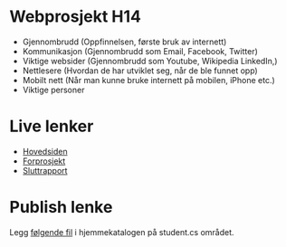 Webprosjekt H14
===============
* Gjennombrudd (Oppfinnelsen, første bruk av internett)
* Kommunikasjon (Gjennombrudd som Email, Facebook, Twitter)
* Viktige websider (Gjennombrudd som Youtube, Wikipedia LinkedIn,)
* Nettlesere (Hvordan de har utviklet seg, når de ble funnet opp)
* Mobilt nett (Når man kunne bruke internett på mobilen, iPhone etc.)
* Viktige personer

Live lenker
===========
* [Hovedsiden](http://czech.plastboks.net/webprosjekt)
* [Forprosjekt](http://czech.plastboks.net/forprosjekt)
* [Sluttrapport](http://czech.plastboks.net/sluttrapport)

Publish lenke
=============
Legg [følgende fil](prosjektoppgave_webprosjekt2014.txt) i hjemmekatalogen på student.cs området.
